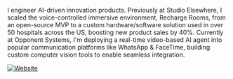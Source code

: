 I engineer AI-driven innovation products. Previously at Studio Elsewhere, I scaled the voice-controlled immersive environment, Recharge Rooms, from an open-source MVP to a custom hardware/software solution used in over 50 hospitals across the US, boosting new product sales by 40%. Currently at Opponent Systems, I'm deploying a real-time video-based AI agent into popular communication platforms like WhatsApp & FaceTime, building custom computer vision tools to enable seamless integration.


[![Website](https://img.shields.io/badge/Website-151317?style=for-the-badge&logo=&logoColor=white)](https://isaacsante.com)
